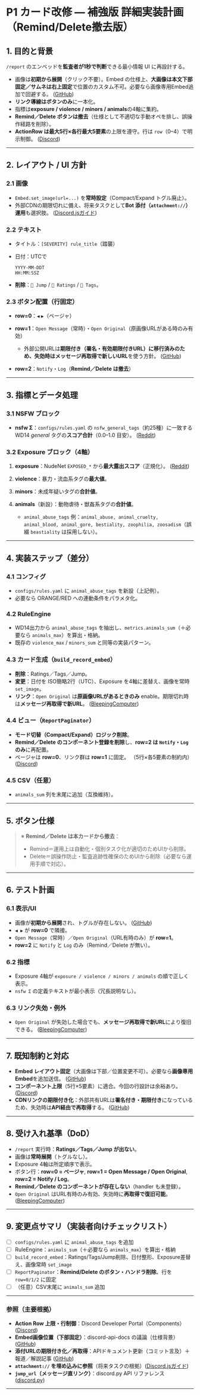 # P1 カード改修 — 補強版 詳細実装計画（Remind/Delete撤去版）

## 1. 目的と背景

`/report` のエンベッドを**監査者が1秒で判断**できる最小情報 UI に再設計する。

* 画像は**初期から展開**（クリック不要）。Embed の仕様上、**大画像は本文下部固定／サムネは右上固定**で位置のカスタム不可。必要なら画像専用Embed追加で回避する。 ([GitHub][1])
* **リンク導線はボタンのみ**に一本化。
* 指標は**exposure / violence / minors / animals**の4軸に集約。
* **Remind／Delete ボタンは撤去**（仕様として不適切な手動オペを排し、誤操作経路を削除）。
* **ActionRow は最大5行×各行最大5要素**の上限を遵守。行は `row`（0–4）で明示制御。 ([Discord][2])

---

## 2. レイアウト / UI 方針

### 2.1 画像

* `Embed.set_image(url=...)` を**常時設定**（Compact/Expand トグル廃止）。
* 外部CDNの期限切れに備え、将来タスクとして**Bot 添付（`attachment://`）運用**も選択肢。 ([Discord.jsガイド][3])

### 2.2 テキスト

* タイトル：`[SEVERITY] rule_title`（踏襲）
* 日付：UTCで

  ```
  YYYY-MM-DDT
  HH:MM:SSZ
  ```
* **削除**：`🔗 Jump` / `🧮 Ratings` / `🔖 Tags`。

### 2.3 ボタン配置（行固定）

* **row=0**：`◀` `▶`（ページャ）
* **row=1**：`Open Message`（常時）・`Open Original`（原画像URLがある時のみ有効）

  * 外部公開URLは**期限付き（署名・有効期限付きURL）**に移行済みのため、失効時は**メッセージ再取得で新しいURL**を使う方針。 ([GitHub][4])
* **row=2**：`Notify`・`Log`（**Remind／Delete は撤去**）

---

## 3. 指標とデータ処理

### 3.1 NSFW ブロック

* **nsfw Σ**：`configs/rules.yaml` の `nsfw_general_tags`（約25種）に一致する WD14 *general* タグの**スコア合計**（0.0–1.0 目安）。 ([Reddit][5])

### 3.2 Exposure ブロック（4軸）

1. **exposure**：NudeNet `EXPOSED_*` から**最大露出スコア**（正規化）。 ([Reddit][6])
2. **violence**：暴力・流血系タグの**最大値**。
3. **minors**：未成年疑いタグの**合計値**。
4. **animals**（新設）：動物虐待・獣姦系タグの**合計値**。

   * `animal_abuse_tags` 例：`animal_abuse, animal_cruelty, animal_blood, animal_gore, bestiality, zoophilia, zoosadism`（誤綴 `beastiality` は採用しない）。

---

## 4. 実装ステップ（差分）

### 4.1 コンフィグ

* `configs/rules.yaml` に `animal_abuse_tags` を新設（上記例）。
* 必要なら ORANGE/RED への連動条件をパラメタ化。

### 4.2 RuleEngine

* WD14出力から `animal_abuse_tags` を抽出し、`metrics.animals_sum`（＋必要なら `animals_max`）を算出・格納。
* 既存の `violence_max` / `minors_sum` と同等の実装パターン。

### 4.3 カード生成（`build_record_embed`）

* **削除**：Ratings／Tags／Jump。
* **変更**：日付を ISO簡略2行（UTC）、Exposure を4軸に差替え、画像を常時 `set_image`。
* **リンク**：`Open Original` は**原画像URLがあるときのみ** enable。期限切れ時は**メッセージ再取得で新URL**。 ([BleepingComputer][7])

### 4.4 ビュー（`ReportPaginator`）

* **モード切替（Compact/Expand）ロジック削除**。
* **Remind／Delete のコンポーネント登録を削除**し、**row=2 は `Notify`・`Log` のみ**に再配置。
* ページャは **row=0**、リンク群は **row=1** に固定。 （5行×各5要素の制約内） ([Discord][2])

### 4.5 CSV（任意）

* `animals_sum` 列を末尾に追加（互換維持）。

---

## 5. ボタン仕様
> ※ **Remind／Delete は本カードから撤去**：
>
> * Remind＝運用上は自動化・個別タスク化が適切のためUIから削除。
> * Delete＝誤操作防止・監査追跡性確保のためUIから削除（必要なら運用手順で対応）。

---

## 6. テスト計画

### 6.1 表示/UI

* 画像が**初期から展開**され、トグルが存在しない。 ([GitHub][1])
* `◀ ▶` が **row=0** で隣接。
* `Open Message`（常時）／`Open Original`（URL有時のみ）が **row=1**。
* **row=2** に `Notify` と `Log` のみ（Remind／Delete が無い）。

### 6.2 指標

* Exposure 4軸が `exposure / violence / minors / animals` の順で正しく表示。
* `nsfw Σ` の定義テキストが最小表示（冗長説明なし）。

### 6.3 リンク失効・例外

* `Open Original` が失効した場合でも、**メッセージ再取得で新URL**により復旧できる。 ([BleepingComputer][7])

---

## 7. 既知制約と対応

* **Embed レイアウト固定**（大画像は下部／位置変更不可）。必要なら**画像専用Embed**を追加送信。 ([GitHub][1])
* **コンポーネント上限**（5行×5要素）に適合。今回の行設計は余裕あり。 ([Discord][2])
* **CDNリンクの期限付き化**：外部共有URLは**署名付き・期限付き**になっているため、失効時は**API経由で再取得**する。 ([GitHub][4])

---

## 8. 受け入れ基準（DoD）

* `/report` 実行時：**Ratings／Tags／Jump が出ない**。
* 画像は**常時展開**（トグルなし）。
* Exposure 4軸は所定順序で表示。
* ボタン行：**row=0 = ページャ**, **row=1 = Open Message / Open Original**, **row=2 = Notify / Log**。
* **Remind／Delete のコンポーネントが存在しない**（handler も未登録）。
* `Open Original` はURL有時のみ有効、失効時に**再取得で復旧可能**。 ([BleepingComputer][7])

---

## 9. 変更点サマリ（実装者向けチェックリスト）

* [ ] `configs/rules.yaml` に `animal_abuse_tags` を追加
* [ ] RuleEngine：`animals_sum`（＋必要なら `animals_max`）を算出・格納
* [ ] `build_record_embed`：Ratings/Tags/Jump削除、日付整形、Exposure差替え、画像常時 `set_image`
* [ ] `ReportPaginator`：**Remind/Delete のボタン・ハンドラ削除**、行を `row=0/1/2` に固定
* [ ] （任意）CSV末尾に `animals_sum` 追加

---

### 参照（主要根拠）

* **Action Row 上限・行制御**：Discord Developer Portal（Components）([Discord][2])
* **Embed画像位置（下部固定）**：discord-api-docs の議論（仕様背景）([GitHub][1])
* **添付URLの期限付き化／再取得**：APIドキュメント更新（コミット言及）＋報道／解説記事 ([GitHub][4])
* **`attachment://` を埋め込みに参照**（将来タスクの根拠）([Discord.jsガイド][3])
* **`jump_url`（メッセージ直リンク）**：discord.py API リファレンス ([discord.py][8])

---

[1]: https://github.com/discord/discord-api-docs/discussions/4258?utm_source=chatgpt.com "Ability to specify positioning for embed image #4258"
[2]: https://discord.com/developers/docs/components/reference?utm_source=chatgpt.com "Component Reference | Documentation"
[3]: https://discordjs.guide/popular-topics/embeds.html?utm_source=chatgpt.com "Embeds"
[4]: https://github.com/discordeno/discordeno/issues/3430?utm_source=chatgpt.com "[api-docs] Add Attachment CDN params (#6650) #3430"
[5]: https://www.reddit.com/r/discordapp/comments/17nsrhc/psa_discord_cdn_links_will_become_temporary_by/?utm_source=chatgpt.com "Discord CDN links will become temporary by end of year!!"
[6]: https://www.reddit.com/r/learnpython/comments/mdpyau/how_could_i_go_about_distinguishing_between/?utm_source=chatgpt.com "How could I go about distinguishing between replies and ..."
[7]: https://www.bleepingcomputer.com/news/security/discord-will-switch-to-temporary-file-links-to-block-malware-delivery/?utm_source=chatgpt.com "Discord will switch to temporary file links to block malware ..."
[8]: https://discordpy.readthedocs.io/en/latest/interactions/api.html?utm_source=chatgpt.com "Interactions API Reference - discord.py"
